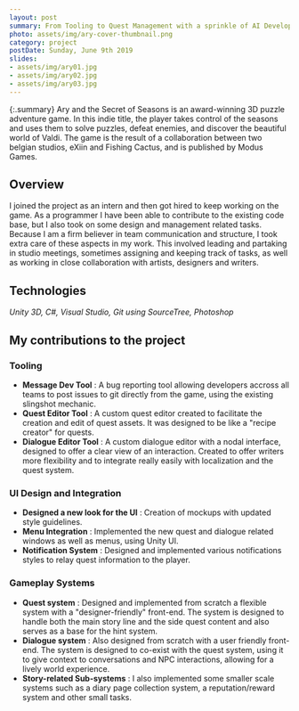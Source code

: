```yaml
---
layout: post
summary: From Tooling to Quest Management with a sprinkle of AI Developement and UI integration, I have worked on many tasks during my time at eXiin ! 
photo: assets/img/ary-cover-thumbnail.png
category: project
postDate: Sunday, June 9th 2019
slides:
- assets/img/ary01.jpg
- assets/img/ary02.jpg
- assets/img/ary03.jpg
---
```


{:.summary}
Ary and the Secret of Seasons is an award-winning 3D puzzle adventure game. In this indie title, the player takes control of the seasons and uses them to solve puzzles, defeat enemies, and discover the beautiful world of Valdi.
The game is the result of a collaboration between two belgian studios, eXiin and Fishing Cactus, and is published by Modus Games.


## Overview
I joined the project as an intern and then got hired to keep working on the game. As a programmer I have been able to 
contribute to the existing code base, but I also took on some design and management related tasks. Because I am a firm believer in team communication and structure, I took extra care of these aspects in my work. This involved leading and partaking in studio meetings, sometimes assigning and keeping track of tasks, as well as working in close collaboration with artists, designers and writers. 

## Technologies
*Unity 3D, C#, Visual Studio, Git using SourceTree, Photoshop*

## My contributions to the project

### Tooling
* **Message Dev Tool** : A bug reporting tool allowing developers accross all teams to post issues to git directly from the game, using the existing slingshot mechanic.
* **Quest Editor Tool** : A custom quest editor created to facilitate the creation and edit of quest assets. It was designed to be like a "recipe creator" for quests.
* **Dialogue Editor Tool** : A custom dialogue editor with a nodal interface, designed to offer a clear view of an interaction. Created to offer writers more flexibility and to integrate really easily with localization and the quest system.

### UI Design and Integration
* **Designed a new look for the UI** : Creation of mockups with updated style guidelines.
* **Menu Integration** : Implemented the new quest and dialogue related windows as well as menus, using Unity UI.
* **Notification System** : Designed and implemented various notifications styles to relay quest information to the player.

### Gameplay Systems
* **Quest system** : Designed and implemented from scratch a flexible system with a "designer-friendly" front-end. The system is designed to handle both the main story line and the side quest content and also serves as a base for the hint system. 
* **Dialogue system** : Also designed from scratch with a user friendly front-end. The system is designed to co-exist with the quest system, using it to give context to conversations and NPC interactions, allowing for a lively world experience.
* **Story-related Sub-systems** : I also implemented some smaller scale systems such as a diary page collection system, a reputation/reward system and other small tasks.